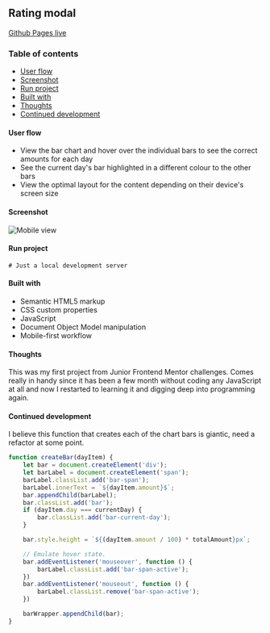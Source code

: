 ## Rating modal
[Github Pages live](https://alexcumplido.github.io/frontend-projects/bar-chart/)

### Table of contents
- [User flow](#user-flow)
- [Screenshot](#screenshot)
- [Run project](#run-project)
- [Built with](#built-with)
- [Thoughts](#thoughts)
- [Continued development](#continued-development)

#### User flow
- View the bar chart and hover over the individual bars to see the correct amounts for each day
- See the current day's bar highlighted in a different colour to the other bars
- View the optimal layout for the content depending on their device's screen size

#### Screenshot
![Mobile view](./design/mobile-design.jpg)

#### Run project
```
# Just a local development server
```

#### Built with
- Semantic HTML5 markup
- CSS custom properties
- JavaScript
- Document Object Model manipulation
- Mobile-first workflow

#### Thoughts
This was my first project from Junior Frontend Mentor challenges. Comes really in handy since it has been a few month without coding any JavaScript at all and now I restarted to learning it and digging deep into programming again. 

#### Continued development
I believe this function that creates each of the chart bars is giantic, need a refactor at some point. 

```js
function createBar(dayItem) {
    let bar = document.createElement('div');
    let barLabel = document.createElement('span');
    barLabel.classList.add('bar-span');
    barLabel.innerText = `${dayItem.amount}$`;
    bar.appendChild(barLabel);
    bar.classList.add('bar');
    if (dayItem.day === currentDay) {
        bar.classList.add('bar-current-day');
    }

    bar.style.height = `${(dayItem.amount / 100) * totalAmount}px`;

    // Emulate hover state.
    bar.addEventListener('mouseover', function () {
        barLabel.classList.add('bar-span-active');
    })
    bar.addEventListener('mouseout', function () {
        barLabel.classList.remove('bar-span-active');
    })

    barWrapper.appendChild(bar);
}
```





